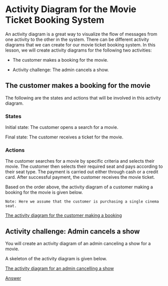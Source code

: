 # Activity Diagram for the Movie Ticket Booking System
An activity diagram is a great way to visualize the flow of messages from one activity to the other in the system. There can be different activity diagrams that we can create for our movie ticket booking system. In this lesson, we will create activity diagrams for the following two activities:

- The customer makes a booking for the movie.

- Activity challenge: The admin cancels a show.

## The customer makes a booking for the movie
The following are the states and actions that will be involved in this activity diagram.

### States
Initial state: The customer opens a search for a movie.

Final state: The customer receives a ticket for the movie.

### Actions
The customer searches for a movie by specific criteria and selects their movie. The customer then selects their required seat and pays according to their seat type. The payment is carried out either through cash or a credit card. After successful payment, the customer receives the movie ticket.

Based on the order above, the activity diagram of a customer making a booking for the movie is given below.
```
Note: Here we assume that the customer is purchasing a single cinema seat.
```

[The activity diagram for the customer making a booking](./makeabooking.png)

## Activity challenge: Admin cancels a show

You will create an activity diagram of an admin canceling a show for a movie.

A skeleton of the activity diagram is given below.

[The activity diagram for an admin cancelling a show](./cancel.png)

[Answer](./answer.png)
